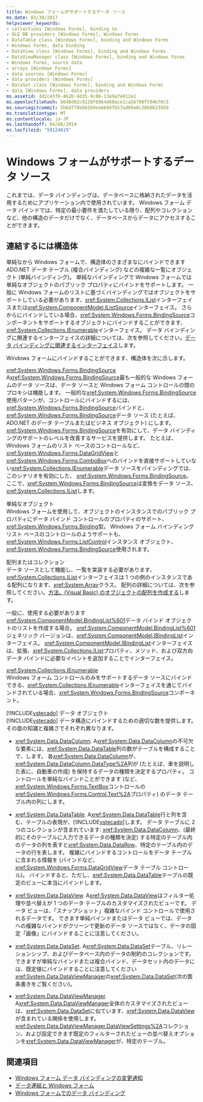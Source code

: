 ```yaml
---
title: Windows フォームがサポートするデータ ソース
ms.date: 03/30/2017
helpviewer_keywords:
- collections [Windows Forms], binding to
- OLE DB providers [Windows Forms], Windows Forms
- DataTable class [Windows Forms], binding and Windows Forms
- Windows Forms, data binding
- DataView class [Windows Forms], binding and Windows Forms
- DataViewManager class [Windows Forms], binding and Windows Forms
- Windows Forms, source data
- arrays [Windows Forms]
- data sources [Windows Forms]
- data providers [Windows Forms]
- DataSet class [Windows Forms], binding and Windows Forms
- data [Windows Forms], data providers
ms.assetid: 3d2c43f6-462b-4d35-9c86-13e9afe012e1
ms.openlocfilehash: b648d62c9128f0864d60ace1ca56700f594b78c5
ms.sourcegitcommit: 5b6d778ebb269ee6684fb57ad69a8c28b06235b9
ms.translationtype: MT
ms.contentlocale: ja-JP
ms.lasthandoff: 04/08/2019
ms.locfileid: "59124619"
---
```

# <a name="data-sources-supported-by-windows-forms"></a>Windows フォームがサポートするデータ ソース
これまでは、データ バインディングは、データベースに格納されたデータを活用するためにアプリケーション内で使用されています。 Windows フォーム データ バインドでは、特定の最小要件を満たしている限り、配列やコレクションなど、他の構造のデータだけでなく、データベースからデータにアクセスすることができます。  
  
## <a name="structures-to-bind-to"></a>連結するには構造体  
 単純なから Windows フォームで、構造体のさまざまなにバインドできます ADO.NET データ テーブル (複合バインディング) などの複雑な一覧にオブジェクト (単純バインディング)。 単純なバインディングで Windows フォームでは単純なオブジェクトのパブリック プロパティにバインドをサポートします。 一般に Windows フォームのリストに基づくバインディングではオブジェクトをサポートしている必要があります、<xref:System.Collections.IList>インターフェイスまたは<xref:System.ComponentModel.IListSource>インターフェイス。 さらからにバインドしている場合、<xref:System.Windows.Forms.BindingSource>コンポーネントをサポートするオブジェクトにバインドすることができます、<xref:System.Collections.IEnumerable>インターフェイス。 データ バインディングに関連するインターフェイスの詳細については、次を参照してください。[データ バインディングに関連するインターフェイス](interfaces-related-to-data-binding.md)します。  
  
 Windows フォームにバインドすることができます、構造体を次に示します。  
  
 <xref:System.Windows.Forms.BindingSource>  
 A<xref:System.Windows.Forms.BindingSource>最も一般的な Windows フォームのデータ ソースは、データ ソースと Windows フォーム コントロールの間のプロキシは機能します。 一般的な<xref:System.Windows.Forms.BindingSource>使用パターンが、コントロールにバインドするには、<xref:System.Windows.Forms.BindingSource>バインドと、<xref:System.Windows.Forms.BindingSource>データ ソース (たとえば、ADO.NET のデータ テーブルまたはビジネス オブジェクト) にします。 <xref:System.Windows.Forms.BindingSource>を有効にして、データ バインディングのサポートのレベルを改善するサービスを提供します。 たとえば、Windows フォームのリスト ベースのコントロールなど、<xref:System.Windows.Forms.DataGridView>と<xref:System.Windows.Forms.ComboBox>へのバインドを直接サポートしていない<xref:System.Collections.IEnumerable>データ ソースをバインディングでは、このシナリオを有効にした、 <xref:System.Windows.Forms.BindingSource>。 ここで、<xref:System.Windows.Forms.BindingSource>は変換をデータ ソース、<xref:System.Collections.IList>します。  
  
 単純なオブジェクト  
 Windows フォームを使用して、オブジェクトのインスタンスでのパブリック プロパティにデータ バインド コントロールのプロパティのサポート、<xref:System.Windows.Forms.Binding>型。 Windows フォーム バインディング リスト ベースのコントロールのようサポートも、<xref:System.Windows.Forms.ListControl>インスタンス オブジェクト、<xref:System.Windows.Forms.BindingSource>使用されます。  
  
 配列またはコレクション  
 データ ソースとして機能し、一覧を実装する必要があります、<xref:System.Collections.IList>インターフェイスは 1 つの例のインスタンスである配列になります、<xref:System.Array>クラス。 配列の詳細については、次を参照してください。[方法。(Visual Basic) のオブジェクトの配列を作成する](https://docs.microsoft.com/previous-versions/visualstudio/visual-studio-2010/487y7874(v=vs.100))します。  
  
 一般に、使用する必要があります<xref:System.ComponentModel.BindingList%601>データ バインド オブジェクトのリストを作成する場合。 <xref:System.ComponentModel.BindingList%601> ジェネリック バージョンは、<xref:System.ComponentModel.IBindingList>インターフェイス。 <xref:System.ComponentModel.IBindingList>インターフェイスは、拡張、<xref:System.Collections.IList>プロパティ、メソッド、および双方向データ バインドに必要なイベントを追加することでインターフェイス。  
  
 <xref:System.Collections.IEnumerable>  
 Windows フォーム コントロールのみをサポートするデータ ソースにバインドできる、<xref:System.Collections.IEnumerable>インターフェイスを通じてバインドされている場合、<xref:System.Windows.Forms.BindingSource>コンポーネント。  
  
 [!INCLUDE[vstecado](../../../includes/vstecado-md.md)] データ オブジェクト  
 [!INCLUDE[vstecado](../../../includes/vstecado-md.md)] データ構造にバインドするための適切な数を提供します。 その面の知識と複雑さでそれぞれ異なります。  
  
-   <xref:System.Data.DataColumn>. A<xref:System.Data.DataColumn>の不可欠な要素には、<xref:System.Data.DataTable>列の数がテーブルを構成することで、します。 各<xref:System.Data.DataColumn>が、<xref:System.Data.DataColumn.DataType%2A>列が (たとえば、車を説明した表に、自動車の作成) を保持するデータの種類を決定するプロパティ。 コントロールを単純なバインドことができます (など、<xref:System.Windows.Forms.TextBox>コントロールの<xref:System.Windows.Forms.Control.Text%2A>プロパティ) のデータ テーブル内の列にします。  
  
-   <xref:System.Data.DataTable>. A<xref:System.Data.DataTable>行と列を含む、テーブルの表現が、[!INCLUDE[vstecado](../../../includes/vstecado-md.md)]します。 データ テーブルに 2 つのコレクションが含まれています: <xref:System.Data.DataColumn>、(最終的にそのテーブルに入力できるデータの種類を決定) する特定のテーブル内のデータの列を表すと<xref:System.Data.DataRow>、特定のテーブル内のデータの行を表します。 複雑にバインドするコントロールをデータ テーブルに含まれる情報を (バインドなど、<xref:System.Windows.Forms.DataGridView>データ テーブル コントロール)。 バインドすると、ただし、<xref:System.Data.DataTable>テーブルの既定のビューに本当にバインドします。  
  
-   <xref:System.Data.DataView>. A<xref:System.Data.DataView>はフィルター処理や並べ替えが 1 つのデータ テーブルのカスタマイズされたビューです。 データ ビューは、「スナップショット」複雑なバインド コントロールで使用されるデータです。 できます単純バインドまたはデータ ビューでは、データへの複雑なバインドがクリーンで更新のデータ ソースではなく、データの固定「画像」にバインドすることに注意してください。  
  
-   <xref:System.Data.DataSet>. A<xref:System.Data.DataSet>テーブル、リレーションシップ、およびデータベース内のデータの制約のコレクションです。 できますが単純なバインドまたは複合バインド、データセット内のデータには、既定値にバインドすることに注意してください<xref:System.Data.DataViewManager>の<xref:System.Data.DataSet>(次の箇条書きをご覧ください)。  
  
-   <xref:System.Data.DataViewManager>. A<xref:System.Data.DataViewManager>全体のカスタマイズされたビューは、<xref:System.Data.DataSet>に似ています、<xref:System.Data.DataView>が含まれている関係を使用します。 <xref:System.Data.DataViewManager.DataViewSettings%2A>コレクション、および設定できます既定のフィルターされたビューの並べ替えオプションを<xref:System.Data.DataViewManager>が、特定のテーブル。  
  
## <a name="see-also"></a>関連項目

- [Windows フォーム データ バインディングの変更通知](change-notification-in-windows-forms-data-binding.md)
- [データ連結と Windows フォーム](data-binding-and-windows-forms.md)
- [Windows フォームでのデータ バインディング](windows-forms-data-binding.md)
